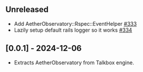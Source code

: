 ## Unreleased

- Add AetherObservatory::Rspec::EventHelper [#333](https://github.com/powerhome/power-tools/pull/333)
- Lazily setup default rails logger so it works [#334](https://github.com/powerhome/power-tools/pull/334)

## [0.0.1] - 2024-12-06

- Extracts AetherObservatory from Talkbox engine.
